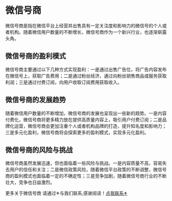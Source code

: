 # 微信号商

微信号商是指在微信平台上经营并出售具有一定关注度和影响力的微信号的个人或者机构。随着微信用户数量的不断增长，微信号商作为一个新兴行业，也逐渐崭露头角。

## 微信号商的盈利模式

微信号商主要通过以下几种方式实现盈利：一是通过出售广告位，将广告内容发布在微信号上，获取广告费用；二是通过粉丝经济，通过向粉丝销售商品或服务获取利润；三是通过付费订阅，向用户收取订阅费用获取收入。

## 微信号商的发展趋势

随着微信用户数量的不断增加，微信号商的发展也呈现出一些新的趋势。一是内容付费化，微信号商将更多精力放在提供高质量内容上，吸引用户付费订阅；二是品牌化运营，微信号商会更加注重个人或者机构品牌的打造，提升知名度和影响力；三是多元化盈利，微信号商将会探索更多的盈利模式，实现多元化盈利。

## 微信号商的风险与挑战

微信号商虽然发展迅速，但也面临着一些风险与挑战。一是内容质量不高，容易失去用户的信任和关注；二是微信政策风险，随着微信平台政策的不断调整，微信号商的盈利模式也面临着一定的不确定性；三是竞争加剧，随着微信号商行业的不断壮大，竞争也日益激烈。

更多关于微信号商 请通过✈与我们联系,感谢阅读！[点我联系✈](https://img.k02.cc)